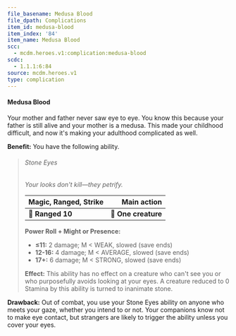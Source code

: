 ```yaml
---
file_basename: Medusa Blood
file_dpath: Complications
item_id: medusa-blood
item_index: '84'
item_name: Medusa Blood
scc:
  - mcdm.heroes.v1:complication:medusa-blood
scdc:
  - 1.1.1:6:84
source: mcdm.heroes.v1
type: complication
---
```


#### Medusa Blood

Your mother and father never saw eye to eye. You know this because your father is still alive and your mother is a medusa. This made your childhood difficult, and now it's making your adulthood complicated as well.

**Benefit:** You have the following ability.

<!-- -->
> ###### Stone Eyes
>
> *Your looks don't kill—they petrify.*
>
> | **Magic, Ranged, Strike** |     **Main action** |
> | ------------------------- | ------------------: |
> | **📏 Ranged 10**          | **🎯 One creature** |
>
> **Power Roll + Might or Presence:**
>
> - **≤11:** 2 damage; M < WEAK, slowed (save ends)
> - **12-16:** 4 damage; M < AVERAGE, slowed (save ends)
> - **17+:** 6 damage; M < STRONG, slowed (save ends)
>
> **Effect:** This ability has no effect on a creature who can't see you or who purposefully avoids looking at your eyes. A creature reduced to 0 Stamina by this ability is turned to inanimate stone.

**Drawback:** Out of combat, you use your Stone Eyes ability on anyone who meets your gaze, whether you intend to or not. Your companions know not to make eye contact, but strangers are likely to trigger the ability unless you cover your eyes.
